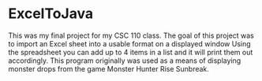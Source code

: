 # ExcelToJava
This was my final project for my CSC 110 class.
The goal of this project was to import an Excel sheet into a usable format on a displayed window
Using the spreadsheet you can add up to 4 items in a list and it will print them out accordingly.
This program originally was used as a means of displaying monster drops from the game Monster Hunter Rise Sunbreak.
